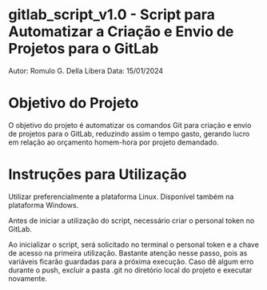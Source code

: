 # gitlab_script_v1.0 - Script para Automatizar a Criação e Envio de Projetos para o GitLab

Autor: Romulo G. Della Libera 
Data: 15/01/2024

# Objetivo do Projeto

O objetivo do projeto é automatizar os comandos Git para criação e envio de projetos para o GitLab, reduzindo assim o tempo gasto, gerando lucro em relação ao orçamento homem-hora por projeto demandado.

# Instruções para Utilização

Utilizar preferencialmente a plataforma Linux. Disponível também na plataforma Windows.

Antes de iniciar a utilização do script, necessário criar o personal token no GitLab.

Ao inicializar o script, será solicitado no terminal o personal token e a chave de acesso na primeira utilização. Bastante atenção nesse passo, pois as variáveis ficarão guardadas para a próxima execução.
Caso dê algum erro durante o push, excluir a pasta .git no diretório local do projeto e executar novamente.

